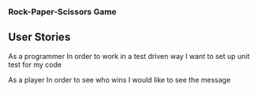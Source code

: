### Rock-Paper-Scissors Game

## User Stories
As a programmer
In order to work in a test driven way
I want to set up unit test for my code

As a player
In order to see who wins
I would like to see the message